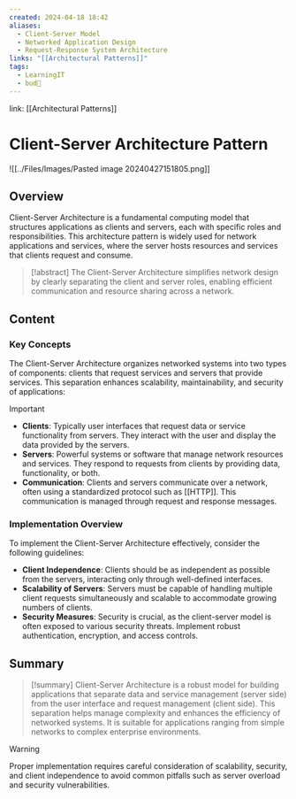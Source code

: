 ```yaml
---
created: 2024-04-18 18:42
aliases:
  - Client-Server Model
  - Networked Application Design
  - Request-Response System Architecture
links: "[[Architectural Patterns]]"
tags:
  - LearningIT
  - bud🌿
---
```

link: [[Architectural Patterns]]

# Client-Server Architecture Pattern

![[../Files/Images/Pasted image 20240427151805.png]]

## Overview
Client-Server Architecture is a fundamental computing model that structures applications as clients and servers, each with specific roles and responsibilities. This architecture pattern is widely used for network applications and services, where the server hosts resources and services that clients request and consume.

> [!abstract] 
> The Client-Server Architecture simplifies network design by clearly separating the client and server roles, enabling efficient communication and resource sharing across a network.

## Content

### Key Concepts

The Client-Server Architecture organizes networked systems into two types of components: clients that request services and servers that provide services. This separation enhances scalability, maintainability, and security of applications:

> [!important]
> 
> - **Clients**: Typically user interfaces that request data or service functionality from servers. They interact with the user and display the data provided by the servers.
> - **Servers**: Powerful systems or software that manage network resources and services. They respond to requests from clients by providing data, functionality, or both.
> - **Communication**: Clients and servers communicate over a network, often using a standardized protocol such as [[HTTP]]. This communication is managed through request and response messages.

### Implementation Overview

To implement the Client-Server Architecture effectively, consider the following guidelines:

- **Client Independence**: Clients should be as independent as possible from the servers, interacting only through well-defined interfaces.
- **Scalability of Servers**: Servers must be capable of handling multiple client requests simultaneously and scalable to accommodate growing numbers of clients.
- **Security Measures**: Security is crucial, as the client-server model is often exposed to various security threats. Implement robust authentication, encryption, and access controls.

## Summary

> [!summary] 
> Client-Server Architecture is a robust model for building applications that separate data and service management (server side) from the user interface and request management (client side). This separation helps manage complexity and enhances the efficiency of networked systems. It is suitable for applications ranging from simple networks to complex enterprise environments.

> [!warning]
>  Proper implementation requires careful consideration of scalability, security, and client independence to avoid common pitfalls such as server overload and security vulnerabilities.